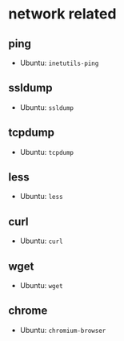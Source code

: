 # network related
## ping
- Ubuntu: `inetutils-ping`

## ssldump
- Ubuntu: `ssldump`

## tcpdump
- Ubuntu: `tcpdump`

## less
- Ubuntu: `less`

## curl
- Ubuntu: `curl`

## wget
- Ubuntu: `wget`

## chrome
- Ubuntu: `chromium-browser`


